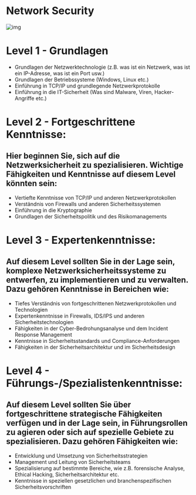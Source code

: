 # Network Security
![img](https://githubstoragesoufiane.blob.core.windows.net/container/cyberspace-2784907_1920.jpg)

# Level 1 - Grundlagen
- Grundlagen der Netzwerktechnologie (z.B. was ist ein Netzwerk, was ist ein IP-Adresse, was ist ein Port usw.)
- Grundlagen der Betriebssysteme (Windows, Linux etc.)
- Einführung in TCP/IP und grundlegende Netzwerkprotokolle
- Einführung in die IT-Sicherheit (Was sind Malware, Viren, Hacker-Angriffe etc.)

# Level 2 - Fortgeschrittene Kenntnisse:
## Hier beginnen Sie, sich auf die Netzwerksicherheit zu spezialisieren. Wichtige Fähigkeiten und Kenntnisse auf diesem Level könnten sein:
- Vertiefte Kenntnisse von TCP/IP und anderen Netzwerkprotokollen
- Verständnis von Firewalls und anderen Sicherheitssystemen
- Einführung in die Kryptographie
- Grundlagen der Sicherheitspolitik und des Risikomanagements

# Level 3 - Expertenkenntnisse:
## Auf diesem Level sollten Sie in der Lage sein, komplexe Netzwerksicherheitssysteme zu entwerfen, zu implementieren und zu verwalten. Dazu gehören Kenntnisse in Bereichen wie:

- Tiefes Verständnis von fortgeschrittenen Netzwerkprotokollen und Technologien
- Expertenkenntnisse in Firewalls, IDS/IPS und anderen Sicherheitstechnologien
- Fähigkeiten in der Cyber-Bedrohungsanalyse und dem Incident Response Management
- Kenntnisse in Sicherheitsstandards und Compliance-Anforderungen
- Fähigkeiten in der Sicherheitsarchitektur und im Sicherheitsdesign

# Level 4 - Führungs-/Spezialistenkenntnisse:
## Auf diesem Level sollten Sie über fortgeschrittene strategische Fähigkeiten verfügen und in der Lage sein, in Führungsrollen zu agieren oder sich auf spezielle Gebiete zu spezialisieren. Dazu gehören Fähigkeiten wie:

- Entwicklung und Umsetzung von Sicherheitsstrategien
- Management und Leitung von Sicherheitsteams
- Spezialisierung auf bestimmte Bereiche, wie z.B. forensische Analyse, Ethical Hacking, Sicherheitsarchitektur etc.
- Kenntnisse in speziellen gesetzlichen und branchenspezifischen Sicherheitsvorschriften
